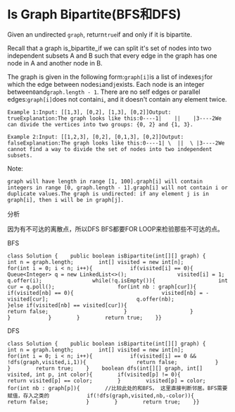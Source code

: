 # Is Graph Bipartite\(BFS和DFS\)

Given an undirected `graph`, return`true`if and only if it is bipartite.

Recall that a graph is\_bipartite\_if we can split it's set of nodes into two independent subsets A and B such that every edge in the graph has one node in A and another node in B.

The graph is given in the following form:`graph[i]`is a list of indexes`j`for which the edge between nodes`i`and`j`exists. Each node is an integer between`0`and`graph.length - 1`. There are no self edges or parallel edges:`graph[i]`does not contain`i`, and it doesn't contain any element twice.

```text
Example 1:Input: [[1,3], [0,2], [1,3], [0,2]]Output: trueExplanation:The graph looks like this:0----1|    ||    |3----2We can divide the vertices into two groups: {0, 2} and {1, 3}.
```

```text
Example 2:Input: [[1,2,3], [0,2], [0,1,3], [0,2]]Output: falseExplanation:The graph looks like this:0----1| \  ||  \ |3----2We cannot find a way to divide the set of nodes into two independent subsets.
```

Note:

```text
graph will have length in range [1, 100].graph[i] will contain integers in range [0, graph.length - 1].graph[i] will not contain i or duplicate values.The graph is undirected: if any element j is in graph[i], then i will be in graph[j].
```

分析

因为有不可达的离散点，所以DFS BFS都要FOR LOOP来检验那些不可达的点。

BFS

```text
class Solution {    public boolean isBipartite(int[][] graph) {        int n = graph.length;        int[] visited = new int[n];        for(int i = 0; i < n; i++){            if(visited[i] == 0){                Queue<Integer> q = new LinkedList<>();                visited[i] = 1;                q.offer(i);                while(!q.isEmpty()){                    int cur = q.poll();                    for(int nb : graph[cur]){                        if(visited[nb] == 0){                            visited[nb] = - visited[cur];                            q.offer(nb);                        }else if(visited[nb] == visited[cur]){                            return false;                        }                    }                }            }        }        return true;    }}
```

DFS

```text
class Solution {    public boolean isBipartite(int[][] graph) {         int n = graph.length;        int[] visited = new int[n];        for(int i = 0; i < n; i++){            if(visited[i] == 0 && !dfs(graph,visited,i,1)){                return false;            }        }        return true;    }    boolean dfs(int[][] graph, int[] visited, int p, int color){        if(visited[p] != 0){            return visited[p] == color;        }        visited[p] = color;        for(int nb : graph[p]){        //比较此处的和BFS， 这里直接判断邻居。BFS需要赋值，存入之类的            if(!dfs(graph,visited,nb,-color)){                             return false;            }        }        return true;    }}
```

